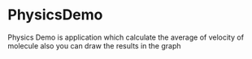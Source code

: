# PhysicsDemo
Physics Demo is application which calculate the average of velocity of molecule also you can draw the results in the graph
